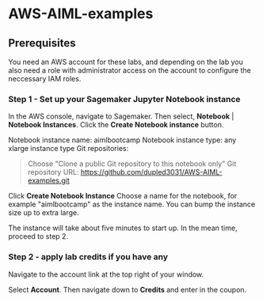 # AWS-AIML-examples

## Prerequisites

You need an AWS account for these labs, and depending on the lab you also need a role with administrator access on the account to configure the neccessary IAM roles.

### Step 1 - Set up your Sagemaker Jupyter Notebook instance

In the AWS console, navigate to Sagemaker. Then select, **Notebook** | **Notebook Instances**. Click the **Create Notebook instance** button.


Notebook instance name: aimlbootcamp
Notebook instance type: any xlarge instance type
Git repositories:
> Choose "Clone a public Git repository to this notebook only"
> Git repository URL: https://github.com/dupled3031/AWS-AIML-examples.git

Click **Create Notebook Instance**
Choose a name for the notebook, for example "aimlbootcamp" as the instance name. 
You can bump the instance size up to extra large.  

The instance will take about five minutes to start up. In the mean time, proceed to step 2.

### Step 2 - apply lab credits if you have any

Navigate to the account link at the top right of your window.

Select **Account**. Then navigate down to **Credits** and enter in the coupon.




